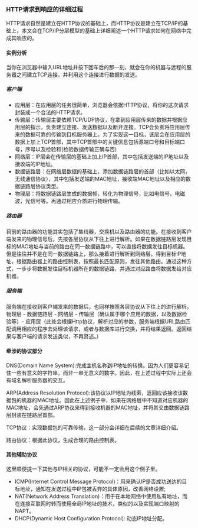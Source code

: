 ### HTTP请求到响应的详细过程

HTTP请求自然是建立在HTTP协议的基础上，而HTTP协议是建立在TCP/IP的基础上，本文会在TCP/IP分层模型的基础上详细阐述一个HTTP请求如何在网络中完成其响应的。

#### 实例分析

当你在浏览器中输入URL地址并按下回车后的那一刻，就会在你的机器与远程的服务器之间建立TCP连接，并利用这个连接进行数据的发送。

##### 客户端

- 应用层：在应用层的任务很简单，浏览器会依据HTTP协议，将你的这次请求封装成一个合法的HTTP请求。
- 传输层：传输层主要依赖TCP/UDP协议，在拿到应用层传来的数据并根据应用层的指示，负责建立连接、发送数据以及断开连接。TCP会负责将应用层传来的数据可靠的传输到目标服务器上。为了实现这一目标，该层会在应用层的数据上加上TCP首部，其中TCP首部中的关键信息包括源端口号和目标端口号，序号以及检验和(检验数据传输正确与否)
- 网络层：IP层会在传输层的基础上加上IP首部，其中包括发送端的IP地址以及接收端的IP地址。
- 数据链路层：在网络层数据的基础上，添加数据链路层的首部（比如以太网，无线通信协议），其中包括发送端的MAC地址，接收端MAC地址以及相应的数据链路层协议类型。
- 物理层：将数据链路层生成的数据帧，转化为物理信号，比如电信号，电磁波，光信号等。再通过相应介质进行物理传输。

##### 路由器

目前的路由器的功能其实包括了集线器，交换机以及路由器的功能。在接收到客户端发来的物理信号后，先按各层协议从下往上进行解析。如果在数据链路层发现目标的MAC地址与当前的路由在同一数据链路中，可以直接将数据发往目标机器。但是往往并不是在同一数据链路上，那么接着进行解析到网络层，得到目标IP地址，根据路由器上的路由控制表，按照最长匹配原则，发往其他路由。通过这种方式，一步步将数据发往目标机器所在的数据链路，并通过对应路由将数据发给对应机器。

##### 服务端

服务端在接收到客户端发来的数据后，也同样按照各层协议从下往上的进行解析。物理层 - 数据链路层 - 网络层 - 传输层（确认属于哪个应用的数据，以及数据检验等）- 应用层（此处会根据Http协议，解析对应的参数，服务端根据URL路由匹配调用相应的程序去处理该请求，或者与数据库进行交换，并将结果返回。返回结果与客户端的请求发送类似，不再赘述。）

#### 牵涉的协议部分

DNS(Domain Name System):完成主机名称到IP地址的转换。因为人们更容易记住一些有意义的字符串，而非一串无意义的数字。因此，在上述过程中实际上还会有域名解析服务器的交互。

ARP(Address Resolution Protocol):该协议以IP地址为线索，返回应该接收该数据包的机器的MAC地址。因此在上述例子中，如果在网络层中不知道对应机器的MAC地址，会先通过ARP协议来得到接收机器的MAC地址，并将其交由数据链路层封装在链路层首部。

TCP协议：实现数据包的可靠传输，这一部分会详细在后续的文章详细介绍。

路由协议：根据此协议，生成合理的路由控制表。

#### 其他辅助协议
这里顺便提一下其他与IP相关的协议，可能不一定会用这个例子里。

- ICMP(Internet Control Message Protocol)：用来确认IP是否成功送达的目标地址，通知在发送过程中IP包被丢弃的具体原因，改善网络设置;
- NAT(Network Address Translation)：用于在本地网络中使用私有地址，而在连接互联网时转而使用全局IP地址的技术，类似的以及实现端口映射的NAPT。
- DHCP(Dynamic Host Configuration Protocol): 动态IP地址分配。






